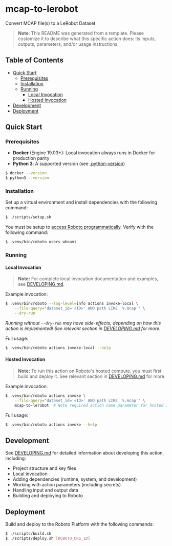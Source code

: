 # mcap-to-lerobot

Convert MCAP file(s) to a LeRobot Dataset


> **Note**: This README was generated from a template. Please customize it to describe what this specific action does: its inputs, outputs, parameters, and/or usage instructions.

## Table of Contents

- [Quick Start](#quick-start)
  - [Prerequisites](#prerequisites)
  - [Installation](#installation)
  - [Running](#running)
    - [Local Invocation](#local-invocation)
    - [Hosted Invocation](#hosted-invocation)
- [Development](#development)
- [Deployment](#deployment)

## Quick Start

### Prerequisites

- **Docker** (Engine 19.03+): Local invocation always runs in Docker for production parity
- **Python 3**: A supported version (see [.python-version](.python-version))

```bash
$ docker --version
$ python3 --version
```

### Installation

Set up a virtual environment and install dependencies with the following command:

```bash
$ ./scripts/setup.sh
```

You must be setup to [access Roboto programmatically](https://docs.roboto.ai/getting-started/programmatic-access.html). Verify with the following command:
```bash
$ .venv/bin/roboto users whoami
```

### Running

#### Local Invocation

> **Note:** For complete local invocation documentation and examples, see [DEVELOPING.md](DEVELOPING.md#invoking-locally).

Example invocation:
```bash
$ .venv/bin/roboto --log-level=info actions invoke-local \
    --file-query="dataset_id='<ID>' AND path LIKE '%.mcap'" \
    --dry-run
```


_Running without `--dry-run` may have side-effects, depending on how this action is implemented! See relevant section in [DEVELOPING.md](DEVELOPING.md#code-organization-best-practices) for more._

Full usage:
```bash
$ .venv/bin/roboto actions invoke-local --help
```

#### Hosted Invocation

> **Note:** To run this action on Roboto's hosted compute, you must first build and deploy it. See relevant section in [DEVELOPING.md](DEVELOPING.md#build-and-deployment) for more.

Example invocation:
```bash
$ .venv/bin/roboto actions invoke \
    --file-query="dataset_id='<ID>' AND path LIKE '%.mcap'" \
    mcap-to-lerobot  # Note required action name parameter for hosted invocation
```


Full usage:
```bash
$ .venv/bin/roboto actions invoke --help
```

## Development

See [DEVELOPING.md](DEVELOPING.md) for detailed information about developing this action, including:
- Project structure and key files
- Local invocation
- Adding dependencies (runtime, system, and development)
- Working with action parameters (including secrets)
- Handling input and output data
- Building and deploying to Roboto

## Deployment

Build and deploy to the Roboto Platform with the following commands:

```bash
$ ./scripts/build.sh
$ ./scripts/deploy.sh [ROBOTO_ORG_ID]
```
